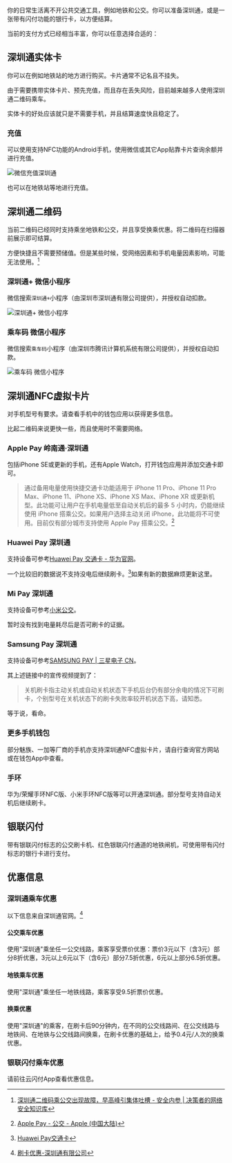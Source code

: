 你的日常生活离不开公共交通工具，例如地铁和公交。你可以准备深圳通，或是一张带有闪付功能的银行卡，以方便结算。

当前的支付方式已经相当丰富，你可以任意选择合适的：

## 深圳通实体卡
你可以在例如地铁站的地方进行购买。卡片通常不记名且不挂失。

由于需要携带实体卡片、预先充值，而且存在丢失风险，目前越来越多人使用深圳通二维码乘车。

实体卡的好处应该就只是不需要手机，并且结算速度快且稳定了。

### 充值
可以使用支持NFC功能的Android手机，使用微信或其它App贴靠卡片查询余额并进行充值。

![微信充值深圳通](./wechat_recharge.png)

也可以在地铁站等地进行充值。

## 深圳通二维码
当前二维码已经同时支持乘坐地铁和公交，并且享受换乘优惠。将二维码在扫描器前展示即可结算。

方便快捷且不需要预储值。但是某些时候，受网络因素和手机电量因素影响，可能无法使用。[^1]

### 深圳通+ 微信小程序
微信搜索`深圳通+`小程序（由深圳市深圳通有限公司提供），并授权自动扣款。

![深圳通+ 微信小程序](./shenzhentong+.png)

### 乘车码 微信小程序
微信搜索`乘车码`小程序（由深圳市腾讯计算机系统有限公司提供），并授权自动扣款。

![乘车码 微信小程序](./chengchema.png)

## 深圳通NFC虚拟卡片
对手机型号有要求。请查看手机中的钱包应用以获得更多信息。

比起二维码来说更快一些，而且使用时不需要网络。

### Apple Pay 岭南通·深圳通
包括iPhone SE或更新的手机，还有Apple Watch，打开钱包应用并添加交通卡即可。

> 通过备用电量使用快捷交通卡功能适用于 iPhone 11 Pro、iPhone 11 Pro Max、iPhone 11、iPhone XS、iPhone XS Max、iPhone XR 或更新机型。此功能可让用户在手机电量低至自动关机后的最多 5 小时内，仍能继续使用 iPhone 搭乘公交。如果用户选择主动关闭 iPhone，此功能将不可使用。目前仅有部分城市支持使用 Apple Pay 搭乘公交。[^2]

### Huawei Pay 深圳通
支持设备可参考[Huawei Pay 交通卡 - 华为官网](https://consumer.huawei.com/cn/mobileservices/wallet/huawei-pay/transcard/)。

一个比较旧的数据说不支持没电后继续刷卡。[^3]如果有新的数据麻烦更新这里。

### Mi Pay 深圳通
支持设备可参考[小米公交](https://gongjiao.mipay.com/)。

暂时没有找到电量耗尽后是否可刷卡的证据。

### Samsung Pay 深圳通
支持设备可参考[SAMSUNG PAY  | 三星电子 CN](https://www.samsung.com/cn/apps/samsung-pay/)。

其上述链接中的宣传视频提到了：

> 关机刷卡指主动关机或自动关机状态下手机后台仍有部分余电的情况下可刷卡，个别型号在关机状态下的刷卡失败率较开机状态下高，请知悉。

等于说，看命。

### 更多手机钱包
部分魅族、一加等厂商的手机亦支持深圳通NFC虚拟卡片，请自行查询官方网站或在钱包App中查看。

### 手环
华为/荣耀手环NFC版、小米手环NFC版等可以开通深圳通。部分型号支持自动关机后继续刷卡。

## 银联闪付
带有银联闪付标志的公交刷卡机、红色银联闪付通道的地铁闸机，可使用带有闪付标志的银行卡进行支付。

## 优惠信息
### 深圳通乘车优惠
以下信息来自深圳通官网。[^4]

#### 公交乘车优惠
使用"深圳通"乘坐任一公交线路，乘客享受票价优惠：票价3元以下（含3元）部分8折优惠，3元以上6元以下（含6元）部分7.5折优惠，6元以上部分6.5折优惠。

#### 地铁乘车优惠
使用"深圳通"乘坐任一地铁线路，乘客享受9.5折票价优惠。

#### 换乘优惠
使用"深圳通"的乘客，在刷卡后90分钟内，在不同的公交线路间、在公交线路与地铁间、在地铁与公交线路间换乘，在刷卡优惠的基础上，给予0.4元/人次的换乘优惠。

### 银联闪付乘车优惠
请前往云闪付App查看优惠信息。

[^1]: [深圳通二维码乘公交出现故障，早高峰引集体吐槽 - 安全内参 | 决策者的网络安全知识库](https://www.secrss.com/articles/8768)

[^2]: [Apple Pay - 公交 - Apple (中国大陆)](https://www.apple.com.cn/apple-pay/transit/)

[^3]: [Huawei Pay交通卡](https://pcpay.vmall.com/agreement/neophytic_guide/hwptransc_guide.html)

[^4]: [刷卡优惠-深圳通有限公司](https://www.shenzhentong.com/news/skyhui_101004003.html)
